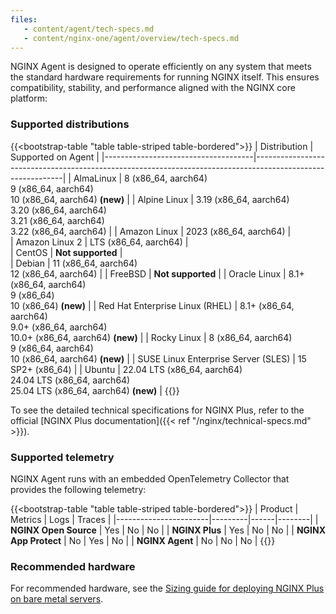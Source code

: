```yaml
---
files:
   - content/agent/tech-specs.md
   - content/nginx-one/agent/overview/tech-specs.md
---
```


NGINX Agent is designed to operate efficiently on any system that meets the standard
hardware requirements for running NGINX itself. This ensures compatibility, stability,
and performance aligned with the NGINX core platform:

### Supported distributions

{{<bootstrap-table "table table-striped table-bordered">}}
| Distribution                        | Supported on Agent                                                                                         |
|-------------------------------------|------------------------------------------------------------------------------------------------------------|
| AlmaLinux                           | 8 (x86_64, aarch64) <br> 9 (x86_64, aarch64) <br> 10 (x86_64, aarch64) **(new)**                           |
| Alpine Linux                        | 3.19 (x86_64, aarch64) <br> 3.20 (x86_64, aarch64) <br> 3.21 (x86_64, aarch64) <br> 3.22 (x86_64, aarch64) |
| Amazon Linux                        | 2023 (x86_64, aarch64)                                                                                     |                       
| Amazon Linux 2                      | LTS (x86_64, aarch64)                                                                                      |                       
| CentOS                              | **Not supported**                                                                                          |                     
| Debian                              | 11 (x86_64, aarch64) <br> 12 (x86_64, aarch64)                                                             |
| FreeBSD                             | **Not supported**                                                                                          |
| Oracle Linux                        | 8.1+ (x86_64, aarch64) <br> 9 (x86_64) <br> 10 (x86_64) **(new)**                                          |
| Red Hat Enterprise Linux (RHEL)     | 8.1+ (x86_64, aarch64) <br> 9.0+ (x86_64, aarch64) <br> 10.0+ (x86_64, aarch64) **(new)**                  |
| Rocky Linux                         | 8 (x86_64, aarch64) <br> 9 (x86_64, aarch64)    <br> 10 (x86_64, aarch64) **(new)**                        |
| SUSE Linux Enterprise Server (SLES) | 15 SP2+ (x86_64)                                                                                           |
| Ubuntu                              | 22.04 LTS (x86_64, aarch64) <br> 24.04 LTS (x86_64, aarch64) <br> 25.04 LTS (x86_64, aarch64) **(new)**    |
{{</bootstrap-table>}}

To see the detailed technical specifications for NGINX Plus, refer to the official
[NGINX Plus documentation]({{< ref "/nginx/technical-specs.md" >}}).

### Supported telemetry

NGINX Agent runs with an embedded OpenTelemetry Collector that provides the following telemetry:

{{<bootstrap-table "table table-striped table-bordered">}}
| Product               | Metrics | Logs | Traces |
|-----------------------|---------|------|--------|
| **NGINX Open Source** | Yes     | No   | No     |
| **NGINX Plus**        | Yes     | No   | No     |
| **NGINX App Protect** | No      | Yes  | No     |
| **NGINX Agent**       | No      | No   | No     |
{{</bootstrap-table>}}

### Recommended hardware

For recommended hardware, see the
[Sizing guide for deploying NGINX Plus on bare metal servers](https://www.f5.com/pdf/deployment-guide/Sizing-Guide-for-Deploying-NGINX-Plus-on-Bare-Metal-Servers-2019-11-09.pdf).
